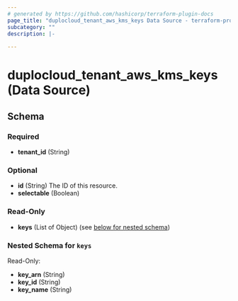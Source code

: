 ```yaml
---
# generated by https://github.com/hashicorp/terraform-plugin-docs
page_title: "duplocloud_tenant_aws_kms_keys Data Source - terraform-provider-duplocloud"
subcategory: ""
description: |-
  
---
```


# duplocloud_tenant_aws_kms_keys (Data Source)





<!-- schema generated by tfplugindocs -->
## Schema

### Required

- **tenant_id** (String)

### Optional

- **id** (String) The ID of this resource.
- **selectable** (Boolean)

### Read-Only

- **keys** (List of Object) (see [below for nested schema](#nestedatt--keys))

<a id="nestedatt--keys"></a>
### Nested Schema for `keys`

Read-Only:

- **key_arn** (String)
- **key_id** (String)
- **key_name** (String)


